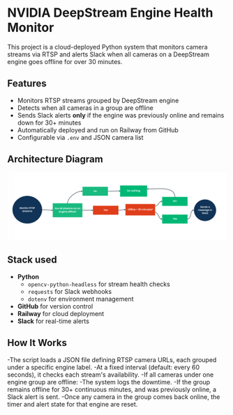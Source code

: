 # NVIDIA DeepStream Engine Health Monitor

This project is a cloud-deployed Python system that monitors camera streams via RTSP and alerts Slack when all cameras on a DeepStream engine goes offline for over 30 minutes.

## Features

- Monitors RTSP streams grouped by DeepStream engine
- Detects when all cameras in a group are offline
- Sends Slack alerts **only** if the engine was previously online and remains down for 30+ minutes
- Automatically deployed and run on Railway from GitHub
- Configurable via `.env` and JSON camera list

## Architecture Diagram
![Flowchart](./8420ffdd-8638-4adf-b81a-f3ab5f46d818.png)


## Stack used

- **Python**
  - `opencv-python-headless` for stream health checks
  - `requests` for Slack webhooks
  - `dotenv` for environment management
- **GitHub** for version control
- **Railway** for cloud deployment
- **Slack** for real-time alerts

## How It Works

-The script loads a JSON file defining RTSP camera URLs, each grouped under a specific engine label.
-At a fixed interval (default: every 60 seconds), it checks each stream's availability.
-If all cameras under one engine group are offline:
    -The system logs the downtime.
-If the group remains offline for 30+ continuous minutes, and was previously online, a Slack alert is sent.
-Once any camera in the group comes back online, the timer and alert state for that engine are reset.


